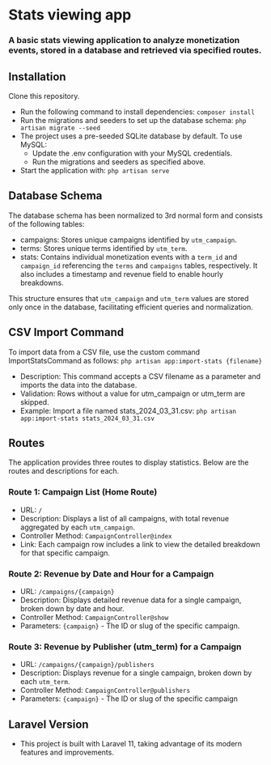 # Stats viewing app
### A basic stats viewing application to analyze monetization events, stored in a database and retrieved via specified routes.

## Installation
Clone this repository.

- Run the following command to install dependencies: `composer install`
- Run the migrations and seeders to set up the database schema: `php artisan migrate --seed`
- The project uses a pre-seeded SQLite database by default. To use MySQL:
    - Update the .env configuration with your MySQL credentials.
    - Run the migrations and seeders as specified above.
- Start the application with: `php artisan serve`


## Database Schema
The database schema has been normalized to 3rd normal form and consists of the following tables:

- campaigns: Stores unique campaigns identified by `utm_campaign`.
- terms: Stores unique terms identified by `utm_term`.
- stats: Contains individual monetization events with a `term_id` and `campaign_id` referencing the `terms` and `campaigns` tables, respectively. It also includes a timestamp and revenue field to enable hourly breakdowns.

This structure ensures that `utm_campaign` and `utm_term` values are stored only once in the database, facilitating efficient queries and normalization.

## CSV Import Command
To import data from a CSV file, use the custom command ImportStatsCommand as follows:
`php artisan app:import-stats {filename}`

- Description: This command accepts a CSV filename as a parameter and imports the data into the database.
- Validation: Rows without a value for utm_campaign or utm_term are skipped.
- Example: Import a file named stats_2024_03_31.csv: `php artisan app:import-stats stats_2024_03_31.csv`

## Routes
The application provides three routes to display statistics. Below are the routes and descriptions for each.

### Route 1: Campaign List (Home Route)
- URL: `/`
- Description: Displays a list of all campaigns, with total revenue aggregated by each `utm_campaign`.
- Controller Method: `CampaignController@index`
- Link: Each campaign row includes a link to view the detailed breakdown for that specific campaign.

### Route 2: Revenue by Date and Hour for a Campaign
- URL: `/campaigns/{campaign}`
- Description: Displays detailed revenue data for a single campaign, broken down by date and hour.
- Controller Method: `CampaignController@show`
- Parameters: `{campaign}` - The ID or slug of the specific campaign.

### Route 3: Revenue by Publisher (utm_term) for a Campaign
- URL: `/campaigns/{campaign}/publishers`
- Description: Displays revenue for a single campaign, broken down by each `utm_term`.
- Controller Method: `CampaignController@publishers`
- Parameters: `{campaign}` - The ID or slug of the specific campaign


## Laravel Version
- This project is built with Laravel 11, taking advantage of its modern features and improvements.
